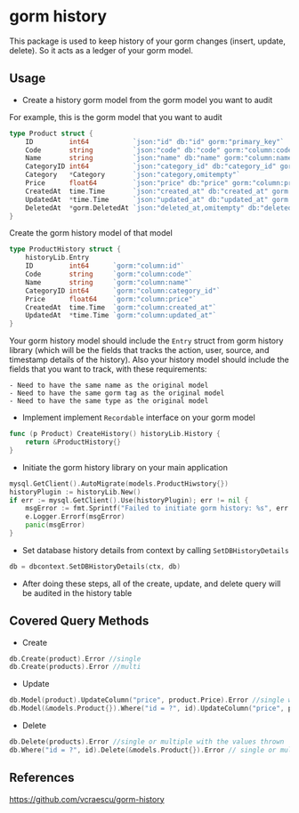 # gorm history
This package is used to keep history of your gorm changes (insert, update, delete). So it acts as a ledger of your gorm model.


## Usage

- Create a history gorm model from the gorm model you want to audit

For example, this is the gorm model that you want to audit
```go
type Product struct {
	ID         int64           `json:"id" db:"id" gorm:"primary_key"`
	Code       string          `json:"code" db:"code" gorm:"column:code"`
	Name       string          `json:"name" db:"name" gorm:"column:name"`
	CategoryID int64           `json:"category_id" db:"category_id" gorm:"column:category_id"`
	Category   *Category       `json:"category,omitempty"`
	Price      float64         `json:"price" db:"price" gorm:"column:price"`
	CreatedAt  time.Time       `json:"created_at" db:"created_at" gorm:"column:created_at"`
	UpdatedAt  *time.Time      `json:"updated_at" db:"updated_at" gorm:"column:updated_at"`
	DeletedAt  *gorm.DeletedAt `json:"deleted_at,omitempty" db:"deleted_at" gorm:"column:deleted_at"`
}
```

Create the gorm history model of that model
```go
type ProductHistory struct {
	historyLib.Entry
	ID         int64      `gorm:"column:id"`
	Code       string     `gorm:"column:code"`
	Name       string     `gorm:"column:name"`
	CategoryID int64      `gorm:"column:category_id"`
	Price      float64    `gorm:"column:price"`
	CreatedAt  time.Time  `gorm:"column:created_at"`
	UpdatedAt  *time.Time `gorm:"column:updated_at"`
}
```
Your gorm history model should include the `Entry` struct from gorm history library (which will be the fields that tracks the action, user, source, and timestamp details of the history). Also your history model should include the fields that you want to track, with these requirements:

    - Need to have the same name as the original model
    - Need to have the same gorm tag as the original model
    - Need to have the same type as the original model


- Implement implement `Recordable` interface on your gorm model

```go
func (p Product) CreateHistory() historyLib.History {
	return &ProductHistory{}
}
```


- Initiate the gorm history library on your main application

```go
mysql.GetClient().AutoMigrate(models.ProductHiwstory{})
historyPlugin := historyLib.New()
if err := mysql.GetClient().Use(historyPlugin); err != nil {
	msgError := fmt.Sprintf("Failed to initiate gorm history: %s", err.Error())
	e.Logger.Errorf(msgError)
	panic(msgError)
}
```

- Set database history details from context by calling `SetDBHistoryDetails`

```go
db = dbcontext.SetDBHistoryDetails(ctx, db)
```

- After doing these steps, all of the create, update, and delete query will be audited in the history table

## Covered Query Methods

- Create

```go
db.Create(product).Error //single
db.Create(products).Error //multi
```
- Update

```go
db.Model(product).UpdateColumn("price", product.Price).Error //single with the models values thrown
db.Model(&models.Product{}).Where("id = ?", id).UpdateColumn("price", product.Price).Error //single or multiple with only the models thrown without the values
```
- Delete

```go
db.Delete(products).Error //single or multiple with the values thrown
db.Where("id = ?", id).Delete(&models.Product{}).Error // single or multiple with only the models thrown without the values
```

## References

https://github.com/vcraescu/gorm-history
